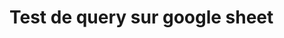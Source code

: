 # Test de query sur google sheet

<html>
<body>
	<script type="text/javascript" src="https://www.gstatic.com/charts/loader.js"></script>
		<script type="text/javascript">

			//charge la lib google chart
			google.charts.load('current', {'packages':['corechart','table']});

			//lance la fonction drawChart une fois la librairie chargee
			google.charts.setOnLoadCallback(drawChart);

		//declaration
		function drawChart() {
			
			//Requete Google Query
			var queryString = encodeURIComponent('SELECT H, I WHERE D ="-its" OR D ="-its -smt -ltsminpath" LIMIT 30');

			var query = new google.visualization.Query(
					'https://docs.google.com/spreadsheets/d/1ZdhTerwqhyGxmSyCpfmQGeCHynFL2gcbC-PJ56NzXrE/gviz/tq?sheet=Sheet1&headers=1&tq=' + queryString);

			//envoi de la Requete avec en parametre la fonction a appeler quand la reponse arrive
			query.send(handleSampleDataQueryResponse);
		}

		//cette fonction a pour parametre un objet de type QueryAnswer
		function handleSampleDataQueryResponse(response) {
			if (response.isError()) {
				alert('Error in query: ' + response.getMessage() + ' ' + response.getDetailedMessage());
				return;
			}

			//extraction des resultats de la requete dans une table de donnees
			var data = response.getDataTable();

			console.log(data);

			/*AFFICHAGE DATATABLE*/

			//creation de la Table. On passe en parametre un pointeur vers l'element DOM
			//dans lequel la Table sera encapsulee dans le fichier HTML.
			var table = new google.visualization.Table(document.getElementById('table_div'));

			//affichage graphique du ScatterChart
			table.draw(data);

			/*AFFICHAGE SCATTERCHART*/

			//Configuration du schema
			var options = {
					title: '[-its] VS [-its -smt -ltsminpath] Durations',
					hAxis: {title: '-its'},
					vAxis: {title: '-its -smt -ltsminpath'},
					legend: 'none',
					trendlines: { 0: {} }    // Trendline (fonction x=y)
				}; 
			
			//creation du ScatterChart. On passe en parametre un pointeur vers l'element DOM
			//dans lequel le ScatterChart sera encapsule dans le fichier HTML.
			var chart = new google.visualization.ScatterChart(document.getElementById('chart_div'));

			//affichage graphique du ScatterChart
			chart.draw(data);
		}
	</script>
	<div id="table_div" style="width: 600px; height: 300px;"></div>
	<div id="chart_div" style="width: 600px; height: 500px;"></div>
</body>
</html>